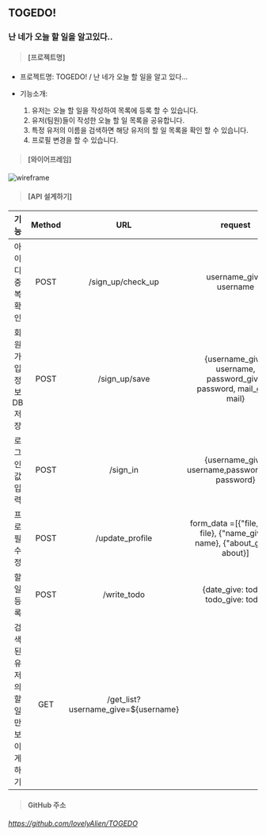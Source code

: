 ## TOGEDO!

### 난 네가 오늘 할 일을 알고있다..



> #### [프로젝트명]

- 프로젝트명:  TOGEDO! / 난 네가 오늘 할 일을 알고 있다...

- 기능소개: 
  1. 유저는 오늘 할 일을 작성하여 목록에 등록 할 수 있습니다.
  2. 유저(팀원)들이 작성한 오늘 할 일 목록을 공유합니다.
  3. 특정 유저의 이름을 검색하면 해당 유저의 할 일 목록을 확인 할 수 있습니다.
  4. 프로필 변경을 할 수 있습니다. 



> #### [와이어프레임]

![wireframe](https://user-images.githubusercontent.com/54395509/109492813-dfb58900-7ace-11eb-9e0c-e5616c26d3b6.png)





> #### [API 설계하기]



|               기능                | Method |                  URL                  |                           request                            |                           response                           |
| :-------------------------------: | :----: | :-----------------------------------: | :----------------------------------------------------------: | :----------------------------------------------------------: |
|         아이디 중복 확인          |  POST  |           /sign_up/check_up           |                   username_give: username                    |       jsonify({'result': 'success', 'exists': exists})       |
|       회원가입 정보 DB 저장       |  POST  |             /sign_up/save             | {username_give: username, password_give: password, mail_give: mail} |                jsonify({'result': 'success'})                |
|          로그인 값 입력           |  POST  |               /sign_in                |      {username_give: username,password_give: password}       |        jsonify({'result': 'success', 'token': token})        |
|            프로필 수정            |  POST  |            /update_profile            | form_data =[{"file_give": file}, {"name_give", name}, {"about_give", about}] | jsonify({"result": "success", 'msg': '할 일을 업데이트했습니다.'}) |
|            할 일 등록             |  POST  |              /write_todo              |             {date_give: today, todo_give: todo}              |                                                              |
| 검색된 유저의 할 일만 보이게 하기 |  GET   | /get_list?username_give=${username} |                                                              | {"result": "success", "msg": "할 일을 가져왔습니다.", "posts": posts} |





> #### GitHub 주소 

######   https://github.com/lovelyAlien/TOGEDO
